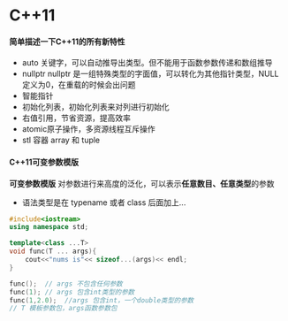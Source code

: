 C++11
===

#### 简单描述一下C++11的所有新特性
- auto 关键字，可以自动推导出类型。但不能用于函数参数传递和数组推导
- nullptr nullptr 是一组特殊类型的字面值，可以转化为其他指针类型，NULL 定义为0，在重载的时候会出问题
- 智能指针
- 初始化列表，初始化列表来对列进行初始化
- 右值引用，节省资源，提高效率
- atomic原子操作，多资源线程互斥操作
- stl 容器 array 和 tuple

#### C++11可变参数模版
**可变参数模版** 对参数进行来高度的泛化，可以表示**任意数目、任意类型**的参数
- 语法类型是在 typename 或者 class 后面加上...
```cpp
#include<iostream>
using namespace std;

template<class ...T>
void func(T ... args){
    cout<<"nums is"<< sizeof...(args)<< endl;
}

func();  // args 不包含任何参数
func(1); // args 包含int类型的参数
func(1,2.0);  //args 包含int，一个double类型的参数
// T 模板参数包，args函数参数包
```


